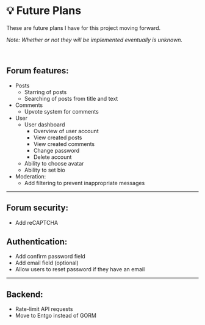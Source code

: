 # 💡 Future Plans

These are future plans I have for this project moving forward.

_Note: Whether or not they will be implemented eventually is unknown._

<br>

## Forum features:

- Posts
  - Starring of posts
  - Searching of posts from title and text
- Comments
  - Upvote system for comments
- User
  - User dashboard
    - Overview of user account
    - View created posts
    - View created comments
    - Change password
    - Delete account
  - Ability to choose avatar
  - Ability to set bio
- Moderation:
  - Add filtering to prevent inappropriate messages

---

## Forum security:

- Add reCAPTCHA

## Authentication:

- Add confirm password field
- Add email field (optional)
- Allow users to reset password if they have an email

---

## Backend:

- Rate-limit API requests
- Move to Entgo instead of GORM
